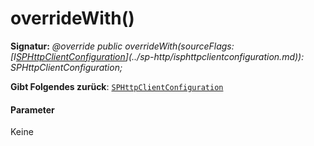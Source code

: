 # <a name="overridewith"></a>overrideWith()






**Signatur:** _@override public overrideWith(sourceFlags: [I[SPHttpClientConfiguration](../sp-http/sphttpclientconfiguration.md)](../sp-http/isphttpclientconfiguration.md)): SPHttpClientConfiguration;_

**Gibt Folgendes zurück**: [`SPHttpClientConfiguration`](../sp-http/sphttpclientconfiguration.md)





#### <a name="parameters"></a>Parameter
Keine


